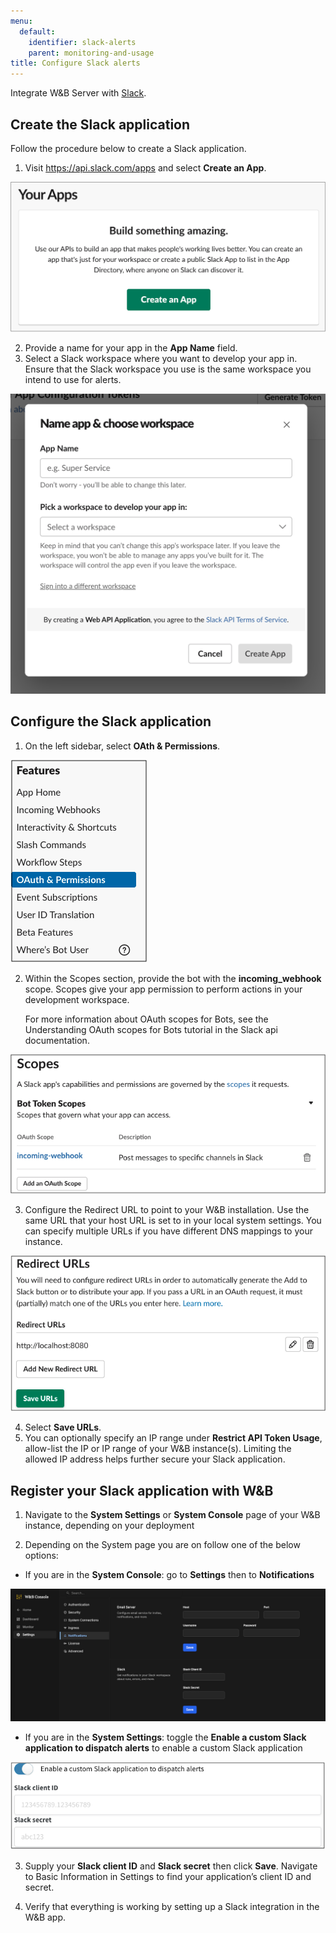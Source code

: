 ```yaml
---
menu:
  default:
    identifier: slack-alerts
    parent: monitoring-and-usage
title: Configure Slack alerts
---
```


Integrate W&B Server with [Slack](https://slack.com/).

## Create the Slack application

Follow the procedure below to create a Slack application.

1. Visit https://api.slack.com/apps and select **Create an App**.

![](/images/hosting/create_an_app.png)

2. Provide a name for your app in the **App Name** field.
3. Select a Slack workspace where you want to develop your app in. Ensure that the Slack workspace you use is the same workspace you intend to use for alerts.

![](/images/hosting/name_app_workspace.png)

## Configure the Slack application

1. On the left sidebar, select **OAth & Permissions**.

![](/images/hosting/add_an_oath.png)

2. Within the Scopes section, provide the bot with the **incoming_webhook** scope. Scopes give your app permission to perform actions in your development workspace.

   For more information about OAuth scopes for Bots, see the Understanding OAuth scopes for Bots tutorial in the Slack api documentation.

![](/images/hosting/save_urls.png)

3. Configure the Redirect URL to point to your W&B installation. Use the same URL that your host URL is set to in your local system settings. You can specify multiple URLs if you have different DNS mappings to your instance.

![](/images/hosting/redirect_urls.png)

4. Select **Save URLs**.
5. You can optionally specify an IP range under **Restrict API Token Usage**, allow-list the IP or IP range of your W&B instance(s). Limiting the allowed IP address helps further secure your Slack application.

## Register your Slack application with W&B

1. Navigate to the **System Settings** or **System Console** page of your W&B instance, depending on your deployment

2. Depending on the System page you are on follow one of the below options:

- If you are in the **System Console**: go to **Settings** then to **Notifications**

![](/images/hosting/register_slack_app_console.png)

- If you are in the **System Settings**: toggle the **Enable a custom Slack application to dispatch alerts** to enable a custom Slack application

![](/images/hosting/register_slack_app.png)

3. Supply your **Slack client ID** and **Slack secret** then click **Save**. Navigate to Basic Information in Settings to find your application’s client ID and secret.

4. Verify that everything is working by setting up a Slack integration in the W&B app.